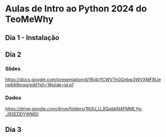 # Aulas de Intro ao Python 2024 do TeoMeWhy

## Dia 1 - Instalação

## Dia 2

### Slides
https://docs.google.com/presentation/d/16i4cYCWV7nGGnbw3WVXMFBUenp6A8mqq/edit?pli=1#slide=id.p1

### Dados
https://drive.google.com/drive/folders/1N3U_U_8QqbkN4FMMLYg-_iRSEDDYWMGI

## Dia 3